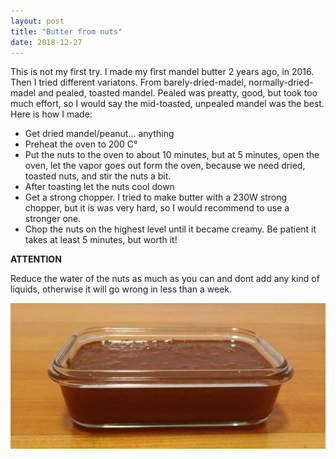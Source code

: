 ```yaml
---
layout: post
title: "Butter from nuts"
date: 2018-12-27
---
```


This is not my first try. I made my first mandel butter 2 years ago, in 2016. Then I tried different variatons. From barely-dried-madel, normally-dried-madel and pealed, toasted mandel. Pealed was preatty, good, but took too much effort, so I would say the mid-toasted, unpealed mandel was the best. Here is how I made:
 *  Get dried mandel/peanut... anything
 *  Preheat the oven to 200 C°
 *  Put the nuts to the oven to about 10 minutes, but at 5 minutes, open the oven, let the vapor goes out form the oven, because we need dried, toasted nuts, and stir the nuts a bit.
 *  After toasting let the nuts cool down
 *  Get a strong chopper. I tried to make butter with a 230W strong chopper, but it is was very hard, so I would recommend to use a stronger one.
 *  Chop the nuts on the highest level until it became creamy. Be patient it takes at least 5 minutes, but worth it!
 
 
**ATTENTION**

Reduce the water of the nuts as much as you can and dont add any kind of liquids, otherwise it will go wrong in less than a week.

![Butter from over roasted mandel](images/2018-12-27-butter-from-buts-01.jpg)